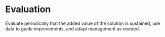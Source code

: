 # Evaluation

Evaluate periodically that the added value of the solution is sustained, use data to guide improvements, and adapt management as needed.
